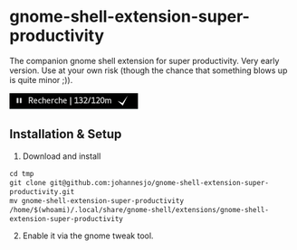# gnome-shell-extension-super-productivity
The companion gnome shell extension for super productivity. Very early version. Use at your own risk (though the chance that something blows up is quite minor ;)).

![Screenshot](/screenshot.png "Screenshot")

## Installation & Setup
1. Download and install
```
cd tmp
git clone git@github.com:johannesjo/gnome-shell-extension-super-productivity.git
mv gnome-shell-extension-super-productivity /home/$(whoami)/.local/share/gnome-shell/extensions/gnome-shell-extension-super-productivity
```
2. Enable it via the gnome tweak tool.
